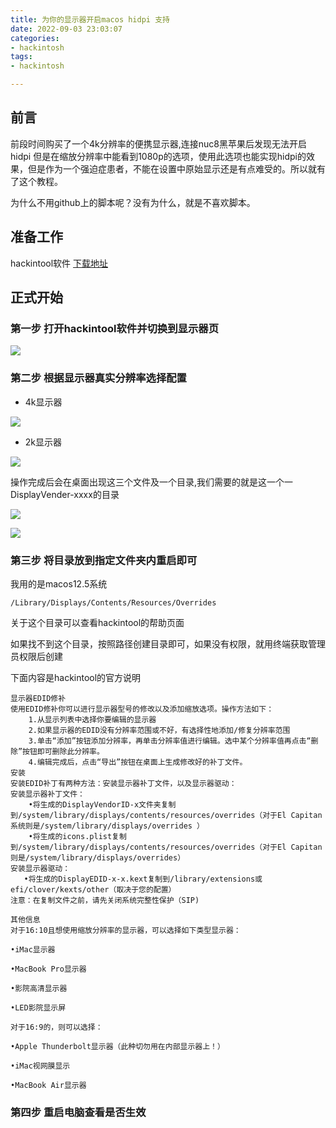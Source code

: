 ```yaml
---
title: 为你的显示器开启macos hidpi 支持
date: 2022-09-03 23:03:07
categories:
- hackintosh
tags:
- hackintosh

---
```


## 前言
前段时间购买了一个4k分辨率的便携显示器,连接nuc8黑苹果后发现无法开启hidpi 但是在缩放分辨率中能看到1080p的选项，使用此选项也能实现hidpi的效果，但是作为一个强迫症患者，不能在设置中原始显示还是有点难受的。所以就有了这个教程。
<!--more-->
为什么不用github上的脚本呢？没有为什么，就是不喜欢脚本。

## 准备工作

hackintool软件 [下载地址](https://github.com/headkaze/Hackintool/releases)

## 正式开始
### 第一步 打开hackintool软件并切换到显示器页

![](https://raw.githubusercontent.com/sxz799/tuchuang-blog/main/img/202209/202209132317669.png)

### 第二步 根据显示器真实分辨率选择配置
* 4k显示器

![](https://raw.githubusercontent.com/sxz799/tuchuang-blog/main/img/202209/202209132318541.png)

* 2k显示器

![](https://raw.githubusercontent.com/sxz799/tuchuang-blog/main/img/202209/202209132319359.png)


操作完成后会在桌面出现这三个文件及一个目录,我们需要的就是这一个一DisplayVender-xxxx的目录

![](https://raw.githubusercontent.com/sxz799/tuchuang-blog/main/img/202209/202209132320165.png)

![](https://raw.githubusercontent.com/sxz799/tuchuang-blog/main/img/202209/202209132320000.png)

### 第三步 将目录放到指定文件夹内重启即可
我用的是macos12.5系统

`/Library/Displays/Contents/Resources/Overrides`

关于这个目录可以查看hackintool的帮助页面


如果找不到这个目录，按照路径创建目录即可，如果没有权限，就用终端获取管理员权限后创建


下面内容是hackintool的官方说明
```
显示器EDID修补
使用EDID修补你可以进行显示器型号的修改以及添加缩放选项。操作方法如下：
    1.从显示列表中选择你要编辑的显示器
    2.如果显示器的EDID没有分辨率范围或不好，有选择性地添加/修复分辨率范围
    3.单击“添加”按钮添加分辨率，再单击分辨率值进行编辑。选中某个分辨率值再点击“删除”按钮即可删除此分辨率。
    4.编辑完成后，点击“导出”按钮在桌面上生成修改好的补丁文件。
安装
安装EDID补丁有两种方法：安装显示器补丁文件，以及显示器驱动：
安装显示器补丁文件：
    •将生成的DisplayVendorID-x文件夹复制到/system/library/displays/contents/resources/overrides（对于El Capitan系统则是/system/library/displays/overrides ）
    •将生成的icons.plist复制到/system/library/displays/contents/resources/overrides（对于El Capitan则是/system/library/displays/overrides）
安装显示器驱动：
   •将生成的DisplayEDID-x-x.kext复制到/library/extensions或efi/clover/kexts/other（取决于您的配置）
注意：在复制文件之前，请先关闭系统完整性保护（SIP)

其他信息
对于16:10且想使用缩放分辨率的显示器，可以选择如下类型显示器：

•iMac显示器

•MacBook Pro显示器

•影院高清显示器

•LED影院显示屏

对于16:9的，则可以选择：

•Apple Thunderbolt显示器（此种切勿用在内部显示器上！）

•iMac视网膜显示

•MacBook Air显示器
```

### 第四步 重启电脑查看是否生效
